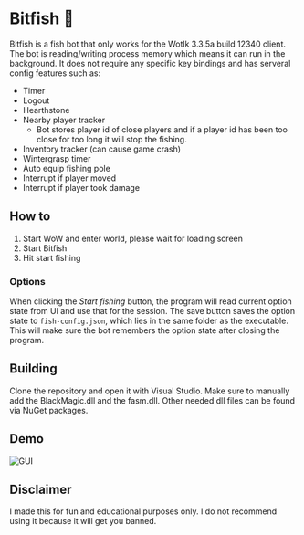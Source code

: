 # Bitfish 🎣

Bitfish is a fish bot that only works for the Wotlk 3.3.5a build 12340 client. The bot is reading/writing process memory which means it can run in the background. It does not require any specific key bindings and has serveral config features such as:

* Timer
* Logout
* Hearthstone
* Nearby player tracker
  * Bot stores player id of close players and if a player id has been too close for too long it will stop the fishing.
* Inventory tracker (can cause game crash)
* Wintergrasp timer
* Auto equip fishing pole
* Interrupt if player moved
* Interrupt if player took damage

## How to

1. Start WoW and enter world, please wait for loading screen
2. Start Bitfish
3. Hit start fishing

### Options

When clicking the *Start fishing* button, the program will read current option state from UI and use that for the session. The save button saves the option state to `fish-config.json`, which lies in the same folder as the executable. This will make sure the bot remembers the option state after closing the program.

## Building

Clone the repository and open it with Visual Studio. Make sure to manually add the BlackMagic.dll and the fasm.dll. Other needed dll files can be found via NuGet packages.

## Demo

![GUI](bitfish-demo.gif "GUI")

## Disclaimer

I made this for fun and educational purposes only. I do not recommend using it because it will get you banned.
